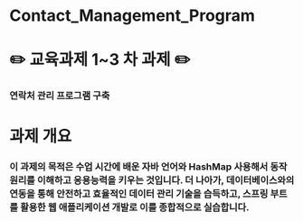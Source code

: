 # Contact_Management_Program

# ✏️ 교육과제 1~3 차 과제 ✏️
### 연락처 관리 프로그램 구축

# 과제 개요
### 이 과제의 목적은 수업 시간에 배운 자바 언어와 HashMap 사용해서 동작원리를 이해하고 응용능력을 키우는 것입니다. 더 나아가, 데이터베이스와의 연동을 통해 안전하고 효율적인 데이터 관리 기술을 습득하고, 스프링 부트를 활용한 웹 애플리케이션 개발로 이를 종합적으로 실습합니다.
